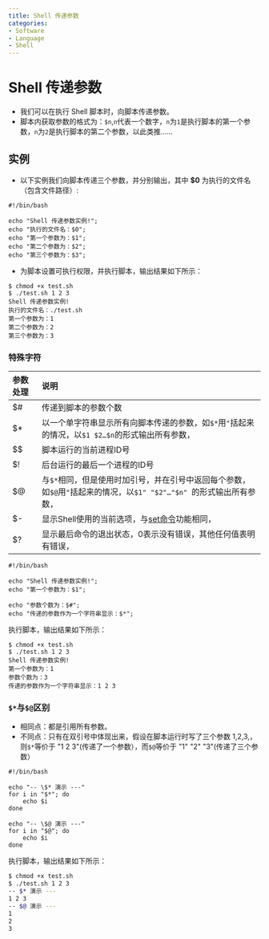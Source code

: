 ```yaml
---
title: Shell 传递参数
categories:
- Software
- Language
- Shell
---
```

# Shell 传递参数

- 我们可以在执行 Shell 脚本时，向脚本传递参数。
- 脚本内获取参数的格式为：`$n`,`n`代表一个数字，`n`为`1`是执行脚本的第一个参数，`n`为`2`是执行脚本的第二个参数，以此类推……

## 实例

- 以下实例我们向脚本传递三个参数，并分别输出，其中 **$0** 为执行的文件名（包含文件路径）:

```shell
#!/bin/bash

echo "Shell 传递参数实例!";
echo "执行的文件名：$0";
echo "第一个参数为：$1";
echo "第二个参数为：$2";
echo "第三个参数为：$3";
```

- 为脚本设置可执行权限，并执行脚本，输出结果如下所示：

```shell
$ chmod +x test.sh
$ ./test.sh 1 2 3
Shell 传递参数实例!
执行的文件名：./test.sh
第一个参数为：1
第二个参数为：2
第三个参数为：3
```

### 特殊字符

| 参数处理 | 说明                                                         |
| :------- | :----------------------------------------------------------- |
| $#       | 传递到脚本的参数个数                                         |
| $*       | 以一个单字符串显示所有向脚本传递的参数，如`$*`用`"`括起来的情况，以`$1 $2…$n`的形式输出所有参数，|
| $$       | 脚本运行的当前进程ID号                                       |
| $!       | 后台运行的最后一个进程的ID号                                 |
| $@       | 与`$*`相同，但是使用时加引号，并在引号中返回每个参数，如`$@`用`"`括起来的情况，以`$1" "$2"…"$n" `的形式输出所有参数，|
| $-       | 显示Shell使用的当前选项，与[set命令](https://www.runoob.com/linux/linux-comm-set.html)功能相同，|
| $?       | 显示最后命令的退出状态，0表示没有错误，其他任何值表明有错误，|

```shell
#!/bin/bash

echo "Shell 传递参数实例!";
echo "第一个参数为：$1";

echo "参数个数为：$#";
echo "传递的参数作为一个字符串显示：$*";
```

执行脚本，输出结果如下所示：

```shell
$ chmod +x test.sh
$ ./test.sh 1 2 3
Shell 传递参数实例!
第一个参数为：1
参数个数为：3
传递的参数作为一个字符串显示：1 2 3
```

### `$*`与`$@`区别

- 相同点：都是引用所有参数。
- 不同点：只有在双引号中体现出来，假设在脚本运行时写了三个参数 1,2,3,，则`$*`等价于 "1 2 3"(传递了一个参数），而`$@`等价于 "1" "2" "3"(传递了三个参数）

```shell
#!/bin/bash

echo "-- \$* 演示 ---"
for i in "$*"; do
    echo $i
done

echo "-- \$@ 演示 ---"
for i in "$@"; do
    echo $i
done
```

执行脚本，输出结果如下所示：

```bash
$ chmod +x test.sh
$ ./test.sh 1 2 3
-- $* 演示 ---
1 2 3
-- $@ 演示 ---
1
2
3
```

